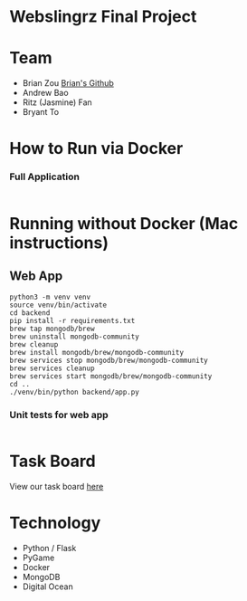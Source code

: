 # Webslingrz Final Project


# Team
* Brian Zou [Brian's Github](https://github.com/brianzou03)
* Andrew Bao
* Ritz (Jasmine) Fan
* Bryant To

# How to Run via Docker
### Full Application
```

```


# Running without Docker (Mac instructions)
## Web App
```
python3 -m venv venv
source venv/bin/activate 
cd backend
pip install -r requirements.txt
brew tap mongodb/brew
brew uninstall mongodb-community
brew cleanup
brew install mongodb/brew/mongodb-community
brew services stop mongodb/brew/mongodb-community
brew services cleanup
brew services start mongodb/brew/mongodb-community
cd ..
./venv/bin/python backend/app.py
```

### Unit tests for web app
```

```


# Task Board
View our task board [here]()

# Technology
* Python / Flask
* PyGame
* Docker
* MongoDB
* Digital Ocean
